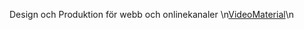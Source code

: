 Design och Produktion för webb och onlinekanaler
\n[VideoMaterial](https://www.dropbox.com/scl/fo/wrmwb4q9ec0sjyw23ymwg/AIC5GtAU1-U5GhZo31Ar4Co?rlkey=8tb5sobw35eu51ouaewxh2msv&st=wse157oy&dl=0)\n

